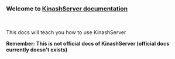 <h3>Welcome to <a href="https://github.com/KinashServer/KinashServer">KinashServer documentation</a></h3>
<br>
<p>This docs will teach you how to use KinashServer</p>
<b>Remember: This is not official docs of KinashServer (official docs currently doesn't exists)</b>
